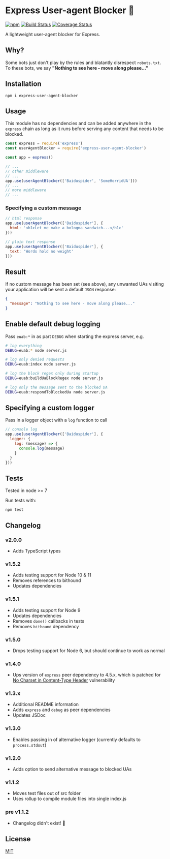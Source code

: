 # Express User-agent Blocker 🤖

[![npm](https://img.shields.io/npm/v/express-user-agent-blocker.svg)](https://www.npmjs.com/package/express-user-agent-blocker) [![Build Status](https://travis-ci.org/ouq77/express-user-agent-blocker.svg?branch=master)](https://travis-ci.org/ouq77/express-user-agent-blocker) [![Coverage Status](https://coveralls.io/repos/github/ouq77/express-user-agent-blocker/badge.svg?branch=master)](https://coveralls.io/github/ouq77/express-user-agent-blocker?branch=master)

A lightweight user-agent blocker for Express.

## Why?

Some bots just don't play by the rules and blatantly disrespect `robots.txt`. To these bots, we say **"Nothing to see here - move along please..."**

## Installation

```shell
npm i express-user-agent-blocker
```

## Usage

This module has no dependencies and can be added anywhere in the `express` chain as long as it runs before serving any content that needs to be blocked.

```js
const express = require('express')
const userAgentBlocker = require('express-user-agent-blocker')

const app = express()

// ...
// other middleware
// ...
app.use(userAgentBlocker(['Baiduspider', 'SomeHorridUA']))
// ...
// more middleware
// ...
```

### Specifying a custom message
               
```js
// html response
app.use(userAgentBlocker(['Baiduspider'], {
  html: '<h1>Let me make a bologna sandwich...</h1>'
}))

// plain text response
app.use(userAgentBlocker(['Baiduspider'], {
  text: 'Words hold no weight'
}))
```

## Result

If no custom message has been set (see above), any unwanted UAs visiting your application will be sent a default `JSON` response:

```json
{
  "message": "Nothing to see here - move along please..."
}
```

## Enable default debug logging

Pass `euab:*` in as part `DEBUG` when starting the express server, e.g.
```bash
# log everything
DEBUG=euab:* node server.js

# log only denied requests
DEBUG=euab:index node server.js

# log the block regex only during startup 
DEBUG=euab:buildUaBlockRegex node server.js

# log only the message sent to the blocked UA
DEBUG=euab:respondToBlockedUa node server.js
```
## Specifying a custom logger

Pass in a logger object with a `log` function to call
```js
// console log
app.use(userAgentBlocker(['Baiduspider'], {
  logger: {
    log: (message) => {
      console.log(message)
    }
  }
}))
```

## Tests

Tested in node >= 7

Run tests with:
```shell
npm test
```

## Changelog

### v2.0.0

- Adds TypeScript types

### v1.5.2

- Adds testing support for Node 10 & 11
- Removes references to bithound
- Updates dependencies

### v1.5.1

- Adds testing support for Node 9
- Updates dependencies
- Removes `done()` callbacks in tests
- Removes `bithound` dependency

### v1.5.0

- Drops testing support for Node 6, but should continue to work as normal

### v1.4.0

- Ups version of `express` peer dependency to 4.5.x, which is patched for [No Charset in Content-Type Header](https://nodesecurity.io/advisories/express_no-charset-in-content-type-header) vulnerability


### v1.3.x

- Additional README information
- Adds `express` and `debug` as peer dependencies
- Updates JSDoc

### v1.3.0

- Enables passing in of alternative logger (currently defaults to `process.stdout`)

### v1.2.0

- Adds option to send alternative message to blocked UAs

### v1.1.2

- Moves test files out of src folder
- Uses rollup to compile module files into single index.js

### pre v1.1.2

- Changelog didn't exist! 🙈

## License

[MIT](LICENSE)
